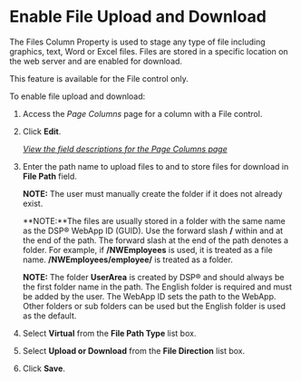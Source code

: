 # Enable File Upload and Download

The Files Column Property is used to stage any type of file including
graphics, text, Word or Excel files. Files are stored in a specific
location on the web server and are enabled for download.

This feature is available for the File control only.

To enable file upload and download:

1.  <span id="Column Properties Navigation" class="popUpLink">Access the
    *Page Columns* page</span> for a column with a File control.

2.  Click **Edit**.
    
    *[View the field descriptions for the Page Columns
    page](../Sys_Admin/Page_Desc/Page_Columns_H.htm)*

3.  Enter the path name to upload files to and to store files for
    download in **File Path** field.
    
    **NOTE:** The user must manually create the folder if it does not
    already exist.
    
    **NOTE:**The files are usually stored in a folder with the same name
    as the DSP® WebApp ID (GUID). Use the forward slash **/** within and
    at the end of the path. The forward slash at the end of the path
    denotes a folder. For example, if **/NWEmployees** is used, it is
    treated as a file name. **/NWEmployees/employee/** is treated as a
    folder.
    
    **NOTE:** The folder **UserArea** is created by DSP® and should
    always be the first folder name in the path. The English folder is
    required and must be added by the user. The WebApp ID sets the path
    to the WebApp. Other folders or sub folders can be used but the
    English folder is used as the default.

4.  Select **Virtual** from the **File Path Type** list box.

5.  Select **Upload or Download** from the **File Direction** list box.

6.  Click **Save**.
